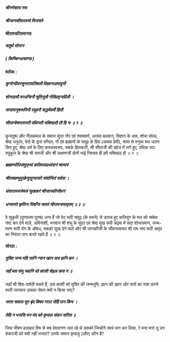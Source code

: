 ##### श्रीगणेशाय नमः
##### श्रीजानकीवल्लभो विजयते

#### श्रीरामचरितमानस

##### चतुर्थ सोपान

##### ( किष्किन्धाकाण्ड )

#### श्लोक :

##### कुन्देन्दीवरसुन्दरावतिबलौ विज्ञानधामावुभौ
##### शोभाढ्यौ वरधन्विनौ श्रुतिनुतौ गोविप्रवृन्दप्रियौ ।
##### मायामानुषरूपिणौ रघुवरौ सद्धर्मवर्मौ हितौ
##### सीतान्वेषणतत्परौ पथिगतौ भक्तिप्रदौ तौ हि नः ॥ १ ॥

कुन्दपुष्प और नीलकमल के समान सुंदर गौर एवं श्यामवर्ण, अत्यंत बलवान्, विज्ञान के धाम, शोभा संपन्न, श्रेष्ठ धनुर्धर, वेदों के द्वारा वन्दित, गौ एवं ब्राह्मणों के समूह के प्रिय (अथवा प्रेमी), माया से मनुष्य रूप धारण किए हुए, श्रेष्ठ धर्म के लिए कवचस्वरूप, सबके हितकारी, श्री सीताजी की खोज में लगे हुए, पथिक रूप रघुकुल के श्रेष्ठ श्री रामजी और श्री लक्ष्मणजी दोनों भाई निश्चय ही हमें भक्तिप्रद हों ॥ १ ॥

##### ब्रह्माम्भोधिसमुद्भवं कलिमलप्रध्वंसनं चाव्ययं
##### श्रीमच्छम्भुमुखेन्दुसुन्दरवरे संशोभितं सर्वदा ।
##### संसारामयभेषजं सुखकरं श्रीजानकीजीवनं
##### धन्यास्ते कृतिनः पिबन्ति सततं श्रीरामनामामृतम् ॥ २ ॥

वे सुकृती (पुण्यात्मा पुरुष) धन्य हैं जो वेद रूपी समुद्र (के मथने) से उत्पन्न हुए कलियुग के मल को सर्वथा नष्ट कर देने वाले, अविनाशी, भगवान श्री शंभु के सुंदर एवं श्रेष्ठ मुख रूपी चंद्रमा में सदा शोभायमान, जन्म-मरण रूपी रोग के औषध, सबको सुख देने वाले और श्री जानकीजी के जीवनस्वरूप श्री राम नाम रूपी अमृत का निरंतर पान करते रहते हैं ॥ २ ॥

#### सोरठा :

##### मुक्ति जन्म महि जानि ग्यान खान अघ हानि कर ।
##### जहँ बस संभु भवानि सो कासी सेइअ कस न ॥

जहाँ श्री शिव-पार्वती बसते हैं, उस काशी को मुक्ति की जन्मभूमि, ज्ञान की खान और पापों का नाश करने वाली जानकर उसका सेवन क्यों न किया जाए?

##### जरत सकल सुर बृंद बिषम गरल जेहिं पान किय ।
##### तेहि न भजसि मन मंद को कृपाल संकर सरिस ॥

जिस भीषण हलाहल विष से सब देवतागण जल रहे थे उसको जिन्होंने स्वयं पान कर लिया, रे मन्द मन! तू उन शंकरजी को क्यों नहीं भजता? उनके समान कृपालु (और) कौन है?